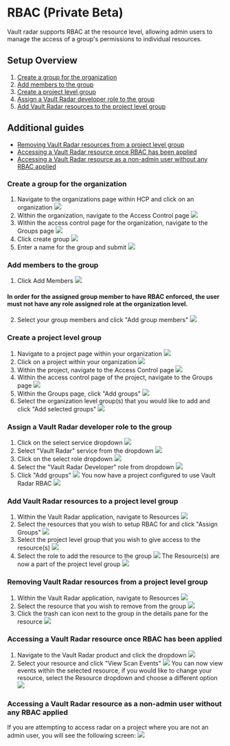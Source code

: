 # RBAC (Private Beta)

Vault radar supports RBAC at the resource level, allowing admin users to manage the access of a group's permissions to individual resources.

## Setup Overview
1. [Create a group for the organization](#create-a-group-for-the-organization)
2. [Add members to the group](#add-members-to-the-group)
3. [Create a project level group](#create-a-project-level-group)
4. [Assign a Vault Radar developer role to the group](#assign-a-vault-radar-developer-role-to-the-group)
5. [Add Vault Radar resources to the project level group](#add-vault-radar-resources-to-a-project-level-group)

## Additional guides
- [Removing Vault Radar resources from a project level group](#removing-vault-radar-resources-from-a-project-level-group)
- [Accessing a Vault Radar resource once RBAC has been applied](#accessing-a-vault-radar-resource-once-rbac-has-been-applied)
- [Accessing a Vault Radar resource as a non-admin user without any RBAC applied](#accessing-a-vault-radar-resource-as-a-non-admin-user-without-any-rbac-applied)

### Create a group for the organization
1. Navigate to the organizations page within HCP and click on an organization ![](img/GROUP-RBAC-SETUP-1.png)
2. Within the organization, navigate to the Access Control page ![](img/GROUP-RBAC-SETUP-2.png)
3. Within the access control page for the organization, navigate to the Groups page ![](img/GROUP-RBAC-SETUP-3.png)
4. Click create group ![](img/GROUP-RBAC-SETUP-4.png)
5. Enter a name for the group and submit ![](img/GROUP-RBAC-SETUP-5.png)

### Add members to the group
1. Click Add Members ![](img/GROUP-RBAC-SETUP-6.png)
#### In order for the assigned group member to have RBAC enforced, the user **must not have any role assigned role at the organization level**.
2. Select your group members and click "Add group members" ![](img/GROUP-RBAC-SETUP-7.png)

### Create a project level group
1. Navigate to a project page within your organization ![](img/GROUP-RBAC-SETUP-8.png)
2. Click on a project within your organization ![](img/GROUP-RBAC-SETUP-9.png)
3. Within the project, navigate to the Access Control page ![](img/GROUP-RBAC-SETUP-10.png)
4. Within the access control page of the project, navigate to the Groups page ![](img/GROUP-RBAC-SETUP-11.png)
5. Within the Groups page, click "Add groups" ![](img/GROUP-RBAC-SETUP-12.png)
6. Select the organization level group(s) that you would like to add and click "Add selected groups" ![](img/GROUP-RBAC-SETUP-13.png)

### Assign a Vault Radar developer role to the group
1. Click on the select service dropdown ![](img/GROUP-RBAC-SETUP-14.png)
2. Select "Vault Radar" service from the dropdown ![](img/GROUP-RBAC-SETUP-15.png)
3. Click on the select role dropdown ![](img/GROUP-RBAC-SETUP-16.png)
4. Select the "Vault Radar Developer" role from dropdown ![](img/GROUP-RBAC-SETUP-17.png)
5. Click "Add groups"  ![](img/GROUP-RBAC-SETUP-18.png) 
You now have a project configured to use Vault Radar RBAC ![](img/GROUP-RBAC-SETUP-19.png)

### Add Vault Radar resources to a project level group
1. Within the Vault Radar application, navigate to Resources ![](img/RBAC-IN-APP-1.png)
2. Select the resources that you wish to setup RBAC for and click "Assign Groups" ![](img/RBAC-IN-APP-2.png)
3. Select the project level group that you wish to give access to the resource(s) ![](img/RBAC-IN-APP-3.png)
4. Select the role to add the resource to the group ![](img/RBAC-IN-APP-4.png)
The Resource(s) are now a part of the project level group ![](img/RBAC-IN-APP-5.png)

### Removing Vault Radar resources from a project level group
1. Within the Vault Radar application, navigate to Resources ![](img/RBAC-IN-APP-1.png)
2. Select the resource that you wish to remove from the group ![](img/RBAC-REMOVE-1.png)
3. Click the trash can icon next to the group in the details pane for the resource ![](img/RBAC-REMOVE-2.png)

### Accessing a Vault Radar resource once RBAC has been applied
1. Navigate to the Vault Radar product and click the dropdown ![](img/RBAC-SELECT-RESOURCE-1.png)
2. Select your resource and click "View Scan Events" ![](img/RBAC-SELECT-RESOURCE-2.png)
You can now view events within the selected resource, if you would like to change your resource, select the Resource dropdown and choose a different option ![](img/RBAC-VIEWER-EVENTS.png)

### Accessing a Vault Radar resource as a non-admin user without any RBAC applied
If you are attempting to access radar on a project where you are not an admin user, you will see the following screen:  ![](img/RBAC-NO-PERMS.png)
